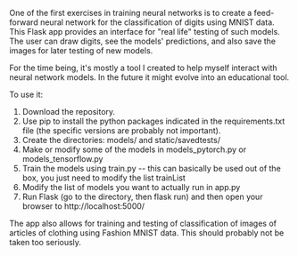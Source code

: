 One of the first exercises in training neural networks is to create a feed-forward neural network for the classification of digits using MNIST data.
This Flask app provides an interface for "real life" testing of such models.  The user can draw digits, see the models' predictions, and also save the images for later testing of new models.

For the time being, it's mostly a tool I created to help myself interact with neural network models.  In the future it might evolve into an educational tool.



To use it:
1) Download the repository.
2) Use pip to install the python packages indicated in the requirements.txt file (the specific versions are probably not important).
3) Create the directories: models/ and static/savedtests/
4) Make or modify some of the models in models_pytorch.py or models_tensorflow.py
5) Train the models using train.py -- this can basically be used out of the box, you just need to modify the list trainList
6) Modify the list of models you want to actually run in app.py
7) Run Flask (go to the directory, then flask run) and then open your browser to http://localhost:5000/


The app also allows for training and testing of classification of images of articles of clothing using Fashion MNIST data.
This should probably not be taken too seriously.
